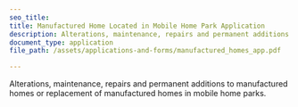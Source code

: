 ```yaml
---
seo_title: 
title: Manufactured Home Located in Mobile Home Park Application
description: Alterations, maintenance, repairs and permanent additions to manufactured homes or replacement of manufactured homes in mobile home parks.
document_type: application
file_path: /assets/applications-and-forms/manufactured_homes_app.pdf

---
```

Alterations, maintenance, repairs and permanent additions to manufactured homes or replacement of manufactured homes in mobile home parks.
